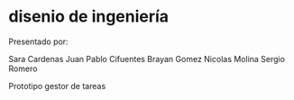 # disenio de ingeniería
Presentado por:

Sara Cardenas
Juan Pablo Cifuentes
Brayan Gomez
Nicolas Molina
Sergio Romero

Prototipo gestor de tareas
